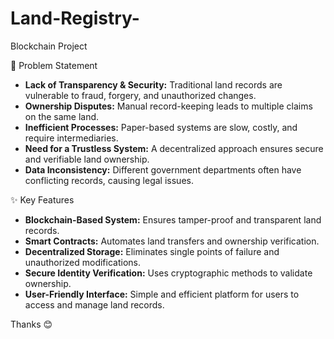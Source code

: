# Land-Registry-
Blockchain Project 

📌 Problem Statement  
- **Lack of Transparency & Security:** Traditional land records are vulnerable to fraud, forgery, and unauthorized changes.  
- **Ownership Disputes:** Manual record-keeping leads to multiple claims on the same land.  
- **Inefficient Processes:** Paper-based systems are slow, costly, and require intermediaries.  
- **Need for a Trustless System:** A decentralized approach ensures secure and verifiable land ownership.  
- **Data Inconsistency:** Different government departments often have conflicting records, causing legal issues.  

✨ Key Features  
- **Blockchain-Based System:** Ensures tamper-proof and transparent land records.  
- **Smart Contracts:** Automates land transfers and ownership verification.  
- **Decentralized Storage:** Eliminates single points of failure and unauthorized modifications.  
- **Secure Identity Verification:** Uses cryptographic methods to validate ownership.  
- **User-Friendly Interface:** Simple and efficient platform for users to access and manage land records.

Thanks 😊

